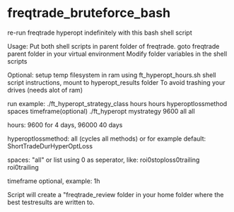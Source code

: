 # freqtrade_bruteforce_bash
re-run freqtrade hyperopt indefinitely with this bash shell script

Usage:
Put both shell scripts in parent folder of freqtrade.
goto freqtrade parent folder in your virtual environment
Modify folder variables in the shell scripts

Optional: setup temp filesystem in ram using ft_hyperopt_hours.sh shell script instructions, mount to hyperopt_results folder
To avoid trashing your drives (needs alot of ram)

run example:
./ft_hyperopt_strategy_class hours hours hyperoptlossmethod spaces timeframe(optional)
./ft_hyperopt mystrategy 9600 all all

hours: 9600 for 4 days, 96000 40 days

hyperoptlossmethod: all (cycles all methods) or for example default: ShortTradeDurHyperOptLoss

spaces: "all" or list using 0 as seperator, like: 
roi0stoploss0trailing
roi0trailing

timeframe optional, example: 1h

Script will create a "freqtrade_review folder in your home folder where the best testresults are written to.
